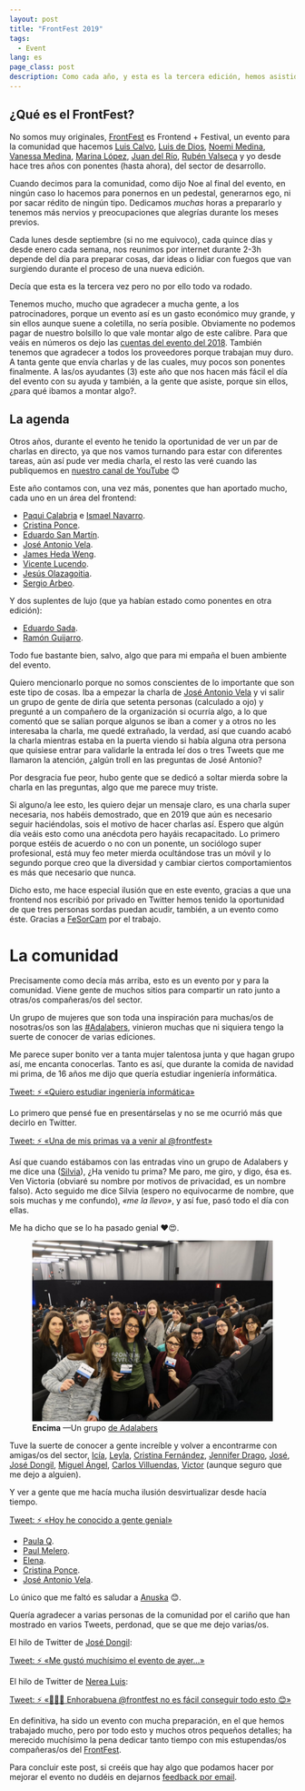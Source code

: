 ```yaml
---
layout: post
title: "FrontFest 2019"
tags:
  - Event
lang: es
page_class: post
description: Como cada año, y esta es la tercera edición, hemos asistido al FrontFest, un evento para la comunidad. Esta vez no ha sido menos. En este post voy a hablaros sobre todo de lo que significa para mi y lo que he vivido como organizador. Casi todo ha sido bueno, pero aún hay mucha posibilidad de mejora.
---
```


## ¿Qué es el FrontFest?

No somos muy originales, <a class="link link--special" href="https://frontfest.es" target="_blank" rel="noopener noreferrer">FrontFest</a> es Frontend + Festival, un evento para la comunidad que hacemos <a class="link link--special" href="https://twitter.com/LuisCalvoDiaz" target="_blank" rel="noopener noreferrer">Luis Calvo</a>, <a class="link link--special" href="https://twitter.com/luisddm_" target="_blank" rel="noopener noreferrer">Luis de Dios</a>, <a class="link link--special" href="https://twitter.com/n03m1ms" target="_blank" rel="noopener noreferrer">Noemi Medina</a>, <a class="link link--special" href="https://twitter.com/v4n3ss4ms" target="_blank" rel="noopener noreferrer">Vanessa Medina</a>, <a class="link link--special" href="https://twitter.com/marinalopezyap" target="_blank" rel="noopener noreferrer">Marina López</a>, <a class="link link--special" href="https://twitter.com/JuanRioPacheco" target="_blank" rel="noopener noreferrer">Juan del Río</a>, <a class="link link--special" href="https://twitter.com/rubnvp" target="_blank" rel="noopener noreferrer">Rubén Valseca</a> y yo desde hace tres años con ponentes (hasta ahora), del sector de desarrollo.

Cuando decimos para la comunidad, como dijo Noe al final del evento, en ningún caso lo hacemos para ponernos en un pedestal, generarnos ego, ni por sacar rédito de ningún tipo. Dedicamos <em>muchas</em> horas a prepararlo y tenemos más nervios y preocupaciones que alegrías durante los meses previos.

Cada lunes desde septiembre (si no me equivoco), cada quince días y desde enero cada semana, nos reunimos por internet durante 2-3h depende del día para preparar cosas, dar ideas o lidiar con fuegos que van surgiendo durante el proceso de una nueva edición.

Decía que esta es la tercera vez pero no por ello todo va rodado.

Tenemos mucho, mucho que agradecer a mucha gente, a los patrocinadores, porque un evento así es un gasto económico muy grande, y sin ellos aunque suene a coletilla, no sería posible. Obviamente no podemos pagar de nuestro bolsillo lo que vale montar algo de este calibre. Para que veáis en números os dejo las <a class="link link--special" href="https://blog.frontfest.es/las-cuentas-de-2018.html" target="_blank" rel="noopener noreferrer">cuentas del evento del 2018</a>. También tenemos que agradecer a todos los proveedores porque trabajan muy duro. A tanta gente que envía charlas y de las cuales, muy pocos son ponentes finalmente. A las/os ayudantes (3) este año que nos hacen más fácil el día del evento con su ayuda y también, a la gente que asiste, porque sin ellos, ¿para qué ibamos a montar algo?.

## La agenda

Otros años, durante el evento he tenido la oportunidad de ver un par de charlas en directo, ya que nos vamos turnando para estar con diferentes tareas, aún así pude ver media charla, el resto las veré cuando las publiquemos en <a class="link link--special" href="https://www.youtube.com/frontfest" target="_blank" rel="noopener noreferrer">nuestro canal de YouTube</a> 😊

Este año contamos con, una vez más, ponentes que han aportado mucho, cada uno en un área del frontend:

- <a class="link link--special" href="https://twitter.com/Zurribulle" target="_blank" rel="noopener noreferrer">Paqui Calabria</a> e <a class="link link--special" href="https://twitter.com/ismanapa" target="_blank" rel="noopener noreferrer">Ismael Navarro</a>.
- <a class="link link--special" href="https://twitter.com/CristinaGrim" target="_blank" rel="noopener noreferrer">Cristina Ponce</a>.
- <a class="link link--special" href="https://twitter.com/posva" target="_blank" rel="noopener noreferrer">Eduardo San Martín</a>.
- <a class="link link--special" href="https://twitter.com/EcosDeGenero" target="_blank" rel="noopener noreferrer">José Antonio Vela</a>.
- <a class="link link--special" href="https://twitter.com/JamesHedaWeng" target="_blank" rel="noopener noreferrer">James Heda Weng</a>.
- <a class="link link--special" href="https://twitter.com/vlucendo" target="_blank" rel="noopener noreferrer">Vicente Lucendo</a>.
- <a class="link link--special" href="https://twitter.com/goiblas" target="_blank" rel="noopener noreferrer">Jesús Olazagoitia</a>.
- <a class="link link--special" href="https://twitter.com/serabe" target="_blank" rel="noopener noreferrer">Sergio Arbeo</a>.

Y dos suplentes de lujo (que ya habían estado como ponentes en otra edición):

- <a class="link link--special" href="https://twitter.com/aeroalquimia" target="_blank" rel="noopener noreferrer">Eduardo Sada</a>.
- <a class="link link--special" href="https://twitter.com/soyguijarro" target="_blank" rel="noopener noreferrer">Ramón Guijarro</a>.

Todo fue bastante bien, salvo, algo que para mi empaña el buen ambiente del evento.

Quiero mencionarlo porque no somos conscientes de lo importante que son este tipo de cosas. Iba a empezar la charla de <a class="link link--special" href="https://twitter.com/EcosDeGenero" target="_blank" rel="noopener noreferrer">José Antonio Vela</a> y vi salir un grupo de gente de diría que setenta personas (calculado a ojo) y pregunté a un compañero de la organización si ocurría algo, a lo que comentó que se salían porque algunos se iban a comer y a otros no les interesaba la charla, me quedé extrañado, la verdad, así que cuando acabó la charla mientras estaba en la puerta viendo si había alguna otra persona que quisiese entrar para validarle la entrada leí dos o tres Tweets que me llamaron la atención, ¿algún troll en las preguntas de José Antonio?

Por desgracia fue peor, hubo gente que se dedicó a soltar mierda sobre la charla en las preguntas, algo que me parece muy triste.

Si alguno/a lee esto, les quiero dejar un mensaje claro, es una charla super necesaria, nos habéis demostrado, que en 2019 que aún es necesario seguir haciéndolas, sois el motivo de hacer charlas así. Espero que algún día veáis esto como una anécdota pero hayáis recapacitado. Lo primero porque estéis de acuerdo o no con un ponente, un sociólogo super profesional, está muy feo meter mierda ocultándose tras un móvil y lo segundo porque creo que la diversidad y cambiar ciertos comportamientos es más que necesario que nunca.

Dicho esto, me hace especial ilusión que en este evento, gracias a que una frontend nos escribió por privado en Twitter hemos tenido la oportunidad de que tres personas sordas puedan acudir, también, a un evento como éste. Gracias a <a class="link link--special" href="https://twitter.com/FeSorCam" target="_blank" rel="noopener noreferrer">FeSorCam</a> por el trabajo.

# La comunidad

Precisamente como decía más arriba, esto es un evento por y para la comunidad. Viene gente de muchos sitios para compartir un rato junto a otras/os compañeras/os del sector.

Un grupo de mujeres que son toda una inspiración para muchas/os de nosotras/os son las <a class="link link--special" href="https://twitter.com/hashtag/adalabers?src=hash" target="_blank" rel="noopener noreferrer">#Adalabers</a>, vinieron muchas que ni siquiera tengo la suerte de conocer de varias ediciones.

Me parece super bonito ver a tanta mujer talentosa junta y que hagan grupo así, me encanta conocerlas. Tanto es así, que durante la comida de navidad mi prima, de 16 años me dijo que quería estudiar ingeniería informática.

<p class="tweet" lang="es">
    <a class="link" href="https://twitter.com/IgnaciodeNuevo/status/1077636028863823873" target="_blank" rel="noopener noreferrer">Tweet: ⚡️ «Quiero estudiar ingeniería informática»</a>
</p>

Lo primero que pensé fue en presentárselas y no se me ocurrió más que decirlo en Twitter.

<p class="tweet" lang="es">
    <a class="link" href="https://twitter.com/IgnaciodeNuevo/status/1083075094212198400" target="_blank" rel="noopener noreferrer">Tweet: ⚡️ «Una de mis primas va a venir al @frontfest»</a>
</p>

Así que cuando estábamos con las entradas vino un grupo de Adalabers y me dice una (<a class="link link--special" href="https://twitter.com/garcaplay" target="_blank" rel="noopener noreferrer">Silvia</a>), ¿Ha venido tu prima? Me paro, me giro, y digo, ésa es. Ven Victoria (obviaré su nombre por motivos de privacidad, es un nombre falso). Acto seguido me dice Silvia (espero no equivocarme de nombre, que sois muchas y me confundo), <em>«me la llevo»</em>, y así fue, pasó todo el día con ellas.

Me ha dicho que se lo ha pasado genial ❤️😍.

<figure class="picture">
    <img src="/assets/images/post-frontfest19-adalabers.jpg" alt="">
    <figcaption class="caption">
        <b title="encima">Encima</b>
        &mdash;Un grupo <a class="link link--special" href="https://twitter.com/IgnaciodeNuevo/status/1083075094212198400" target="_blank" rel="noopener noreferrer">de Adalabers</a>
    </figcaption>
</figure>

Tuve la suerte de conocer a gente increíble y volver a encontrarme con amigas/os del sector, <a class="link link--special" href="https://twitter.com/L_Troublemakers" target="_blank" rel="noopener noreferrer">Icía</a>, <a class="link link--special" href="https://twitter.com/leyla1603" target="_blank" rel="noopener noreferrer">Leyla</a>, <a class="link link--special" href="https://twitter.com/cristinafsanz" target="_blank" rel="noopener noreferrer">Cristina Fernández</a>, <a class="link link--special" href="https://twitter.com/Jennifer__Drago" target="_blank" rel="noopener noreferrer">Jennifer Drago</a>, <a class="link link--special" href="https://twitter.com/josheriff" target="_blank" rel="noopener noreferrer">José</a>, <a class="link link--special" href="https://twitter.com/jdonsan" target="_blank" rel="noopener noreferrer">José Dongil</a>, <a class="link link--special" href="https://twitter.com/midudev" target="_blank" rel="noopener noreferrer">Miguel Ángel</a>, <a class="link link--special" href="https://twitter.com/carlosvillu" target="_blank" rel="noopener noreferrer">Carlos Villuendas</a>, <a class="link link--special" href="https://twitter.com/JS_TUREEY" target="_blank" rel="noopener noreferrer">Victor</a> (aunque seguro que me dejo a alguien).

Y ver a gente que me hacía mucha ilusión desvirtualizar desde hacía tiempo.

<p class="tweet" lang="es">
    <a class="link" href="https://twitter.com/IgnaciodeNuevo/status/1094368604982857728" target="_blank" rel="noopener noreferrer">Tweet: ⚡️ «Hoy he conocido a gente genial»</a>
</p>

- <a class="link link--special" href="https://twitter.com/Cyber_20" target="_blank" rel="noopener noreferrer">Paula Q</a>.
- <a class="link link--special" href="https://twitter.com/paul_melero" target="_blank" rel="noopener noreferrer">Paul Melero</a>.
- <a class="link link--special" href="https://twitter.com/Elena_in_code" target="_blank" rel="noopener noreferrer">Elena</a>.
- <a class="link link--special" href="https://twitter.com/CristinaGrim" target="_blank" rel="noopener noreferrer">Cristina Ponce</a>.
- <a class="link link--special" href="https://twitter.com/EcosDeGenero" target="_blank" rel="noopener noreferrer">José Antonio Vela</a>.

Lo único que me faltó es saludar a <a class="link link--special" href="https://twitter.com/AnuskaZinWas" target="_blank" rel="noopener noreferrer">Anuska</a> 😊.

Quería agradecer a varias personas de la comunidad por el cariño que han mostrado en varios Tweets, perdonad, que se que me dejo varias/os.

El hilo de Twitter de <a class="link link--special" href="https://twitter.com/jdonsan" target="_blank" rel="noopener noreferrer">José Dongil</a>:

<p class="tweet" lang="es">
    <a class="link" href="https://twitter.com/jdonsan/status/1094524855603642368" target="_blank" rel="noopener noreferrer">Tweet: ⚡️ «Me gustó muchísimo el evento de ayer...»</a>
</p>

El hilo de Twitter de <a class="link link--special" href="https://twitter.com/sailormerqury" target="_blank" rel="noopener noreferrer">Nerea Luis</a>:

<p class="tweet" lang="es">
    <a class="link" href="https://twitter.com/sailormerqury/status/1094580747598479361" target="_blank" rel="noopener noreferrer">Tweet: ⚡️ «👏👏👏 Enhorabuena @frontfest no es fácil conseguir todo esto 😊»</a>
</p>

En definitiva, ha sido un evento con mucha preparación, en el que hemos trabajado mucho, pero por todo esto y muchos otros pequeños detalles; ha merecido muchísimo la pena dedicar tanto tiempo con mis estupendas/os compañeras/os del <a class="link link--special" href="https://frontfest.es" target="_blank" rel="noopener noreferrer">FrontFest</a>.

Para concluir este post, si creéis que hay algo que podamos hacer por mejorar el evento no dudéis en dejarnos <a class="link link--special" href="mailto:frontfest@gmail.com" target="_blank" rel="noopener noreferrer">feedback por email</a>.
